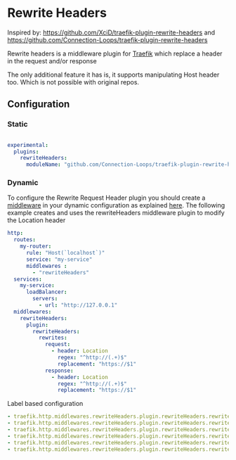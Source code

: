 # Rewrite Headers

Inspired by: https://github.com/XciD/traefik-plugin-rewrite-headers and https://github.com/Connection-Loops/traefik-plugin-rewrite-headers

Rewrite headers is a middleware plugin for [Traefik](https://traefik.io) which replace a header in the request and/or response

The only additional feature it has is, it supports manipulating Host header too. Which is not possible with original repos.

## Configuration

### Static

```yaml

experimental:
  plugins:
    rewriteHeaders:
      moduleName: "github.com/Connection-Loops/traefik-plugin-rewrite-headers"
```

### Dynamic

To configure the Rewrite Request Header plugin you should create a [middleware](https://docs.traefik.io/middlewares/overview/) in your dynamic configuration as explained [here](https://docs.traefik.io/middlewares/overview/).
The following example creates and uses the rewriteHeaders middleware plugin to modify the Location header

```yaml
http:
  routes:
    my-router:
      rule: "Host(`localhost`)"
      service: "my-service"
      middlewares : 
        - "rewriteHeaders"
  services:
    my-service:
      loadBalancer:
        servers:
          - url: "http://127.0.0.1"
  middlewares:
    rewriteHeaders:
      plugin:
        rewriteHeaders:
          rewrites:
            request:
              - header: Location
                regex: "^http://(.+)$"
                replacement: "https://$1"
            response:
              - header: Location
                regex: "^http://(.+)$"
                replacement: "https://$1"
```

Label based configuration

``` yaml
- traefik.http.middlewares.rewriteHeaders.plugin.rewriteHeaders.rewrites.request[0].header = Location
- traefik.http.middlewares.rewriteHeaders.plugin.rewriteHeaders.rewrites.request[0].regex = ^http://(.+)$
- traefik.http.middlewares.rewriteHeaders.plugin.rewriteHeaders.rewrites.request[0].replacement = https://$1
- traefik.http.middlewares.rewriteHeaders.plugin.rewriteHeaders.rewrites.response[0].header = Location
- traefik.http.middlewares.rewriteHeaders.plugin.rewriteHeaders.rewrites.response[0].regex = ^http://(.+)$
- traefik.http.middlewares.rewriteHeaders.plugin.rewriteHeaders.rewrites.response[0].replacement = https://$1
```
